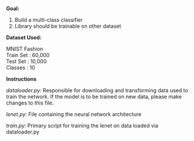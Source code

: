 **Goal:**
1. Build a multi-class classifier
2. Library should be trainable on other dataset

**Dataset Used:**

MNIST Fashion \
Train Set : 60,000 \
Test Set : 10,000 \
Classes : 10

**Instructions**

_dataloader.py_: Responsible for downloading and transforming data used to train the network.
If the model is to be trained on new data, please make changes to this file.

_lenet.py_: File containing the neural network architecture

_train.py_: Primary script for training the lenet on data loaded via dataloader.py

